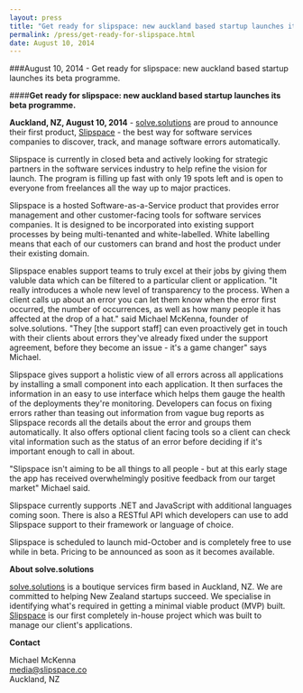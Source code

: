 ```yaml
---
layout: press
title: "Get ready for slipspace: new auckland based startup launches its beta programme."
permalink: /press/get-ready-for-slipspace.html
date: August 10, 2014
---
```


###August 10, 2014 - Get ready for slipspace: new auckland based startup launches its beta programme.

####**Get ready for slipspace: new auckland based startup launches its beta programme.**

**Auckland, NZ, August 10, 2014** - [solve.solutions](http://solve.solutions) are proud to announce their first product, [Slipspace](http://slipspace.co) - the best way for software services companies to discover, track, and manage software errors automatically.

Slipspace is currently in closed beta and actively looking for strategic partners in the software services industry to help refine the vision for launch. 
The program is filling up fast with only 19 spots left and is open to everyone from freelances all the way up to major practices.

Slipspace is a hosted Software-as-a-Service product that provides error management and other customer-facing tools for software services companies. 
It is designed to be incorporated into existing support processes by being multi-tenanted and white-labelled. White labelling means that each of our customers can brand and host the product under their existing domain.

Slipspace enables support teams to truly excel at their jobs by giving them valuble data which can be filtered to a particular client or application.
"It really introduces a whole new level of transparency to the process. When a client calls up about an error you can let them know when the error first occurred, the number of occurrences, as well as how many people it has affected at the drop of a hat." said Michael McKenna, founder of solve.solutions. "They [the support staff] can even proactively get in touch with their clients about errors they've already fixed under the support agreement, before they become an issue - it's a game changer" says Michael.

Slipspace gives support a holistic view of all errors across all applications by installing a small component into each application. It then surfaces the information in an easy to use interface which helps them gauge the health of the deployments they're monitoring. Developers can focus on fixing errors rather than teasing out information from vague bug reports as Slipspace records all the details about the error and groups them automatically. It also offers optional client facing tools so a client can check vital information such as the status of an error before deciding if it's important enough to call in about.

"Slipspace isn't aiming to be all things to all people - but at this early stage the app has received overwhelmingly positive feedback from our target market" Michael said.

Slipspace currently supports .NET and JavaScript with additional languages coming soon. There is also a RESTful API which developers can use to add Slipspace support to their framework or language of choice.

Slipspace is scheduled to launch mid-October and is completely free to use while in beta. Pricing to be announced as soon as it becomes available.

**About solve.solutions**

[solve.solutions](http://solve.solutions) is a boutique services firm based in Auckland, NZ. We are committed to helping New Zealand startups succeed. 
We specialise in identifying what's required in getting a minimal viable product (MVP) built.
[Slipspace](http://slipspace.co) is our first completely in-house project which was built to manage our client's applications.

**Contact**

Michael McKenna <br />
<a href="mailto:media@slipspace.co">media@slipspace.co</a><br />
Auckland, NZ
